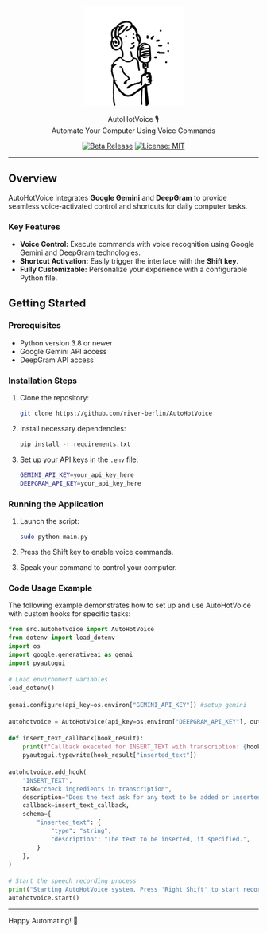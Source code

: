 <p align="center">
  <picture>
    <source media="(prefers-color-scheme: dark)" srcset="static/readme_image_dark.png">
    <source media="(prefers-color-scheme: light)" srcset="static/readme_image.png">
    <img alt="A person singing in a microphone" src="static/readme_image.png" width="200" height="200" style="max-width: 100%;">
  </picture>
</p>

<p align="center">
  AutoHotVoice 🎙️  
  <br>
  Automate Your Computer Using Voice Commands
</p>

<p align="center">
    <a href="#"><img src="https://img.shields.io/badge/release-alpha-redπ" alt="Beta Release"></a>
    <a href="https://github.com/river-berlin/AutoHotVoice/blob/main/LICENSE"><img src="https://img.shields.io/github/license/river-berlin/AutoHotVoice" alt="License: MIT"></a>
</p>

---

## Overview

AutoHotVoice integrates **Google Gemini** and **DeepGram** to provide seamless voice-activated control and shortcuts for daily computer tasks.

### Key Features

- **Voice Control:** Execute commands with voice recognition using Google Gemini and DeepGram technologies.
- **Shortcut Activation:** Easily trigger the interface with the **Shift key**.
- **Fully Customizable:** Personalize your experience with a configurable Python file.

## Getting Started

### Prerequisites

- Python version 3.8 or newer
- Google Gemini API access
- DeepGram API access

### Installation Steps

1. Clone the repository:
   ```bash
   git clone https://github.com/river-berlin/AutoHotVoice
   ```

2. Install necessary dependencies:
   ```bash
   pip install -r requirements.txt
   ```

3. Set up your API keys in the `.env` file:
   ```bash
   GEMINI_API_KEY=your_api_key_here
   DEEPGRAM_API_KEY=your_api_key_here
   ```

### Running the Application

1. Launch the script:
   ```bash
   sudo python main.py
   ```

2. Press the Shift key to enable voice commands.
3. Speak your command to control your computer.

### Code Usage Example

The following example demonstrates how to set up and use AutoHotVoice with custom hooks for specific tasks:

```python
from src.autohotvoice import AutoHotVoice
from dotenv import load_dotenv
import os
import google.generativeai as genai
import pyautogui

# Load environment variables
load_dotenv()

genai.configure(api_key=os.environ["GEMINI_API_KEY"]) #setup gemini

autohotvoice = AutoHotVoice(api_key=os.environ["DEEPGRAM_API_KEY"], output_file="speech_log.txt")

def insert_text_callback(hook_result):
    print(f"Callback executed for INSERT_TEXT with transcription: {hook_result['inserted_text']}")
    pyautogui.typewrite(hook_result["inserted_text"])

autohotvoice.add_hook(
    "INSERT_TEXT",
    task="check ingredients in transcription",
    description="Does the text ask for any text to be added or inserted? Call this if the user says write something, or insert this text.",
    callback=insert_text_callback,
    schema={
        "inserted_text": {
            "type": "string",
            "description": "The text to be inserted, if specified.",
        }
    },
)

# Start the speech recording process
print("Starting AutoHotVoice system. Press 'Right Shift' to start recording, and release to stop.")
autohotvoice.start()
```

---
Happy Automating! 🎉
